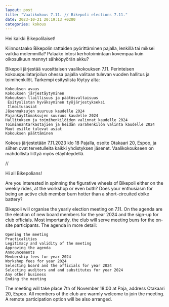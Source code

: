 ```yaml
---
layout: post
title: "Vaalikokous 7.11. // Bikepoli elections 7.11."
date: 2023-10-21 20:19:13 +0200
categories: kokous
---
```


Hei kaikki Bikepolilaiset!

Kiinnostaako Bikepolin rattaiden pyörittäminen pajalla, lenkillä tai miksei vaikka molemmilla? Palaako intosi kerhotoimintaan kovempaa kuin oikosulkuun mennyt sähköpyörän akku?

Bikepoli järjestää vuosittaisen vaalikokouksen 7.11. Perinteisen kokouspullatarjoilun ohessa pajalla valitaan tulevan vuoden hallitus ja toimihenkilöt. Tarkempi esityslista löytyy alta:

    Kokouksen avaus
    Kokouksen järjestäytyminen
    Kokouksen llaillisuus ja päätösvaltaisuus
     Esityslistan hyväksyminen työjärjestykseksi
     Ilmoitusasiat
    Jäsenmaksujen suuruus kaudelle 2024
    Pajankäyttömaksujen suuruus kaudelle 2024
    Hallituksen ja toimihenkilöiden valinnat kaudelle 2024
    Toiminnantarkastajien ja heidän varahenkilön valinta kaudelle 2024
    Muut esille tulevat asiat
    Kokouksen päättäminen

Kokous järjestetään 7.11.2023 klo 18 Pajalla, osoite Otakaari 20, Espoo, ja siihen ovat tervetulleita kaikki yhdistyksen jäsenet. Vaalikokoukseen on mahdollista liittyä myös etäyhteydellä.

//

Hi all Bikepolians!

Are you interested in spinning the figurative wheels of Bikepoli either on the weekly rides, at the workshop or even both? Does your enthusiasm for being an active club member burn hotter than a short-circuited ebike battery?

Bikepoli will organise the yearly election meeting on 7.11. On the agenda are the election of new board members for the year 2024 and the sign-up for club officials. Most importantly, the club will serve meeting buns for the on-site participants. The agenda in more detail:

    Opening the meeting
    Practicalities
    Legitimacy and validity of the meeting
    Approving the agenda
    Announcements
    Membership fees for year 2024
    Workshop fees for year 2024
    Selecting board and the officials for year 2024
    Selecting auditors and and substitutes for year 2024
    Any other business
    Ending the meeting

The meeting will take place 7th of November 18:00 at Paja, address Otakaari 20, Espoo. All members of the club are warmly welcome to join the meeting. A remote participation option will be also arranged.

